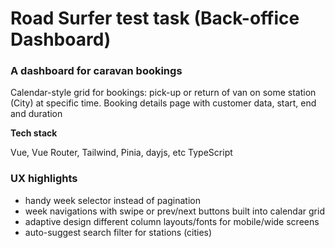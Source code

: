 # Road Surfer test task (Back-office Dashboard) 

### A dashboard for caravan bookings

Calendar-style grid for bookings: pick-up or return of van on some station (City) at specific time.
Booking details page with customer data, start, end and duration

**Tech stack**

Vue, Vue Router, Tailwind, Pinia, dayjs, etc
TypeScript

### UX highlights

- handy week selector instead of pagination
- week navigations with swipe or prev/next buttons built into calendar grid
- adaptive design different column layouts/fonts for mobile/wide screens
- auto-suggest search filter for stations (cities)
